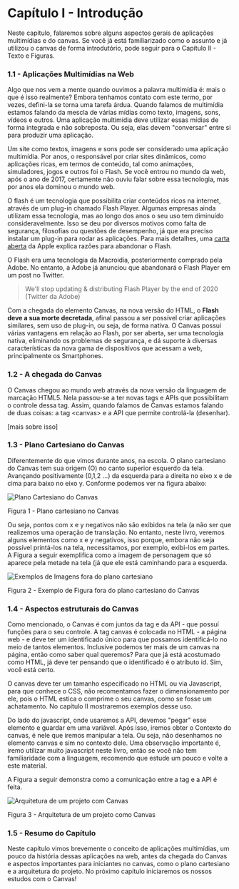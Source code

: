 # Capítulo I - Introdução

Neste capítulo, falaremos sobre alguns aspectos gerais de aplicações multimídias e do canvas. Se você já está familiarizado como o assunto e já utilizou o canvas de forma introdutório, pode seguir para o Capítulo II - Texto e Figuras.

### 1.1 - Aplicações Multimídias na Web

Algo que nos vem a mente quando ouvimos a palavra multimídia é: mais o que é isso realmente? Embora tenhamos contato com este termo, por vezes, defini-la se torna uma tarefa árdua. Quando falamos de multimídia estamos falando da mescla de várias mídias como texto, imagens, sons, vídeos e outros. Uma aplicação multimídia deve utilizar essas mídias de forma integrada e não sobreposta. Ou seja, elas devem "conversar" entre si para produzir uma aplicação. 

Um site como textos, imagens e sons pode ser considerado uma aplicação multimídia. Por anos, o responsável por criar sites dinâmicos, como aplicações ricas, em termos de conteúdo, tal como animações, simuladores, jogos e outros foi o Flash. Se você entrou no mundo da web, após o ano de 2017, certamente não ouviu falar sobre essa tecnologia, mas por anos ela dominou o mundo web.

O flash é um tecnologia que possibilita criar conteúdos ricos na internet, através de um plug-in chamado Flash Player. Algumas empresas ainda utilizam essa tecnologia, mas ao longo dos anos o seu uso tem diminuído consideravelmente. Isso se deu por diversos motivos como falta de segurança, filosofias ou questões de desempenho, já que era preciso instalar um plug-in para rodar as aplicações.  Para mais detalhes, uma [carta aberta](https://www.apple.com/hotnews/thoughts-on-flash/) da Apple explica razões para abandonar o Flash.

O Flash era uma tecnologia da Macroidia, posteriormente comprado pela Adobe. No entanto, a Adobe já anunciou que abandonará o Flash Player em um post no Twitter.

> We'll stop updating & distributing Flash Player by the end of 2020 (Twitter da Adobe)

Com a chegada do elemento Canvas, na nova versão do HTML, o **Flash deve a sua morte decretada**, afinal passou a ser possível criar aplicações similares, sem uso de plug-in, ou seja, de forma nativa. O Canvas possui várias vantagens em relação ao Flash, por ser aberta, ser uma tecnologia nativa, eliminando os problemas de segurança, e dá suporte à diversas características da nova gama de dispositivos que acessam a web, principalmente os Smartphones. 

### 1.2 - A chegada do Canvas

O Canvas chegou ao mundo web através da nova versão da linguagem de marcação HTML5. Nela passou-se a ter novas tags e APIs que possibilitam o controle dessa tag. Assim, quando falamos de Canvas estamos falando de duas coisas: a tag <canvas\> e a API que permite controlá-la (desenhar). 

[mais sobre isso]

### 1.3 - Plano Cartesiano do Canvas

Diferentemente do que vimos durante anos, na escola. O plano cartesiano do Canvas tem sua origem (O) no canto superior esquerdo da tela. Avançando positivamente (0,1,2 ...) da esquerda para a direita no eixo x e de cima para baixo no eixo y.  Conforme podemos ver na figura abaixo:

![Plano Cartesiano do Canvas](https://github.com/LuisAraujo/Livro-Canvas-HTML5-do-Alpha-ao-Z-index/blob/master/cap1-Introducao/fig1-plano-catersizano.png)

Figura 1 - Plano cartesiano no Canvas

Ou seja, pontos com x e y negativos não são exibidos na tela (a não ser que realizemos uma operação de translação. No entanto, neste livro, veremos alguns elementos como x e y negativos, isso porque, embora não seja possível printá-los na tela, necessitamos, por exemplo, exibi-los em partes. A Figura a seguir exemplifica como a imagem de personagem que só aparece pela metade na tela (já que ele está caminhando para a esquerda.

![Exemplos de Imagens fora do plano cartesiano](https://github.com/LuisAraujo/Livro-Canvas-HTML5-do-Alpha-ao-Z-index/blob/master/cap1-Introducao/fig2-plano-catersizano.png)

Figura 2 - Exemplo de Figura fora do plano cartesiano do Canvas


### 1.4 - Aspectos estruturais do Canvas

Como mencionado, o Canvas é com juntos da tag e da API - que possuí funções para o seu controle. A tag canvas é colocada no HTML - a página web - e deve ter um identificado único para que possamos identificá-lo no meio de tantos elementos. Inclusive podemos ter mais de um canvas na página, então como saber qual queremos? Para que já está acostumado como HTML, já deve ter pensando que o identificado é o atributo id. Sim, você está certo. 

O canvas deve ter um tamanho especificado no HTML ou via Javascript, para que conhece o CSS, não recomentamos fazer o dimensionamento por ele, pois o HTML estica o comprime o seu canvas, como se fosse um achatamento. No capítulo II mostraremos exemplos desse uso. 

Do lado do javascript, onde usaremos a API, devemos "pegar" esse elemento e guardar em uma variável. Após isso, iremos obter o Contexto do canvas, é nele que iremos manipular a tela. Ou seja, não desenhamos no elemento canvas e sim no contexto dele. Uma observação importante é, iremo utilizar muito javascript neste livro, então se você não tem familiaridade com a linguagem, recomendo que estude um pouco e volte a este material. 

A Figura a seguir demonstra como a comunicação entre a tag e a API é feita.

![Arquitetura de um projeto com Canvas](https://github.com/LuisAraujo/Livro-Canvas-HTML5-do-Alpha-ao-Z-index/blob/master/cap1-Introducao/fig3-arquitetura-canvas.png)

Figura 3 - Arquitetura de um projeto como Canvas

### 1.5 - Resumo do Capítulo

Neste capítulo vimos brevemente o conceito de aplicações multimídias, um pouco da história dessas aplicações na web, antes da chegada do Canvas e aspectos importantes para iniciantes no canvas, como o plano cartesiano e a arquitetura do projeto. No próximo capítulo iniciaremos os nossos estudos com o Canvas! 
